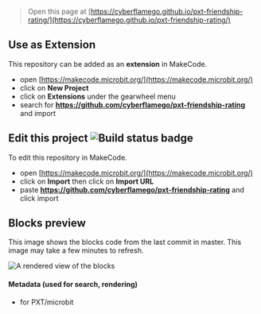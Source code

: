 
> Open this page at [https://cyberflamego.github.io/pxt-friendship-rating/](https://cyberflamego.github.io/pxt-friendship-rating/)

## Use as Extension

This repository can be added as an **extension** in MakeCode.

* open [https://makecode.microbit.org/](https://makecode.microbit.org/)
* click on **New Project**
* click on **Extensions** under the gearwheel menu
* search for **https://github.com/cyberflamego/pxt-friendship-rating** and import

## Edit this project ![Build status badge](https://github.com/cyberflamego/pxt-friendship-rating/workflows/MakeCode/badge.svg)

To edit this repository in MakeCode.

* open [https://makecode.microbit.org/](https://makecode.microbit.org/)
* click on **Import** then click on **Import URL**
* paste **https://github.com/cyberflamego/pxt-friendship-rating** and click import

## Blocks preview

This image shows the blocks code from the last commit in master.
This image may take a few minutes to refresh.

![A rendered view of the blocks](https://github.com/cyberflamego/pxt-friendship-rating/raw/master/.github/makecode/blocks.png)

#### Metadata (used for search, rendering)

* for PXT/microbit
<script src="https://makecode.com/gh-pages-embed.js"></script><script>makeCodeRender("{{ site.makecode.home_url }}", "{{ site.github.owner_name }}/{{ site.github.repository_name }}");</script>
